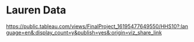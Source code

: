 # Lauren Data

https://public.tableau.com/views/FinalProject_16195477649550/HHS10?:language=en&:display_count=y&publish=yes&:origin=viz_share_link
